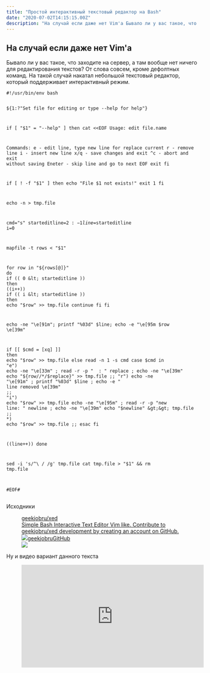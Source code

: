 ```yaml
---
title: "Простой интерактивный текстовый редактор на Bash"
date: "2020-07-02T14:15:15.00Z"
description: "На случай если даже нет Vim'а Бывало ли у вас такое, что заходите на сервер, а там вообще нет ничего для редактирования текстов?"
---
```


<h2 id="-vim-">На случай если даже нет Vim'а</h2><p>Бывало ли у вас такое, что заходите на сервер, а там вообще нет ничего для редактирования текстов? От слова совсем, кроме дефолтных команд. На такой случай накатал небольшой текстовый редактор, который поддерживает интерактивный режим.</p><pre><code class="language-bash">#!/usr/bin/env bash

${1:?"Set file for editing or type --help for help"}

if [ "$1" = "--help" ]
then
  cat &lt;&lt;EOF
Usage:
  edit file.name

Commands:
  e      - edit line, type new line for replace current
  r      - remove line
  i      - insert new line
  x/q    - save changes and exit
  ^c     - abort and exit without saving
  Eneter - skip line and go to next
EOF
  exit
fi

if [ ! -f "$1" ]
then
  echo "File $1 not exists!"
  exit 1
fi



echo -n &gt; tmp.file

cmd="s"
starteditline=${2:-1}
line=$starteditline
i=0

mapfile -t rows &lt; "$1"

for row in "${rows[@]}"
do
  if (( 0 &lt; starteditline ))
  then
    ((i++))
    if (( i &lt; starteditline ))
    then
      echo "$row" &gt;&gt; tmp.file
      continue
    fi
  fi

  echo -ne "\e[91m"; printf "%03d" $line; echo -e "\e[95m $row \e[39m"

  if [[ $cmd = [xq] ]]
  then
    echo "$row" &gt;&gt; tmp.file
  else
    read -n 1 -s cmd
    case $cmd in
      "e")
        echo -ne "\e[33m" ; read -r -p "  : " replace ; echo -ne "\e[39m"
        echo "${row//*/$replace}" &gt;&gt; tmp.file
        ;;
      "r")
        echo -ne "\e[91m" ; printf "%03d" $line ; echo -e " line removed \e[39m"
        ;;
      "i")
        echo "$row" &gt;&gt; tmp.file
        echo -ne "\e[95m" ; read -r -p "new line: " newline ; echo -ne "\e[39m"
        echo "$newline" &gt;&gt; tmp.file
        ;;
      *)
        echo "$row" &gt;&gt; tmp.file
        ;;
    esac
  fi

  ((line++))
done

sed -i 's/^\\ / /g' tmp.file
cat tmp.file &gt; "$1" &amp;&amp; rm tmp.file

#EOF#</code></pre><p>Исходники</p><figure class="kg-card kg-bookmark-card"><a class="kg-bookmark-container" href="https://github.com/geekjobru/xed"><div class="kg-bookmark-content"><div class="kg-bookmark-title">geekjobru/xed</div><div class="kg-bookmark-description">Simple Bash Interactive Text Editor Vim like. Contribute to geekjobru/xed development by creating an account on GitHub.</div><div class="kg-bookmark-metadata"><img class="kg-bookmark-icon" src="https://github.githubassets.com/favicons/favicon.svg"><span class="kg-bookmark-author">geekjobru</span><span class="kg-bookmark-publisher">GitHub</span></div></div><div class="kg-bookmark-thumbnail"><img src="https://avatars0.githubusercontent.com/u/47718589?s=400&amp;v=4"></div></a></figure><p>Ну и видео вариант данного текста</p><figure class="kg-card kg-embed-card"><iframe width="480" height="270" src="https://www.youtube.com/embed/_uDZHqOYgtI?start=494&feature=oembed" frameborder="0" allow="accelerometer; autoplay; encrypted-media; gyroscope; picture-in-picture" allowfullscreen></iframe></figure><p></p>

